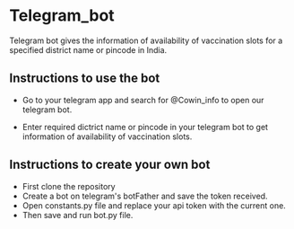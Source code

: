 # **Telegram_bot**

Telegram bot gives the information of availability of vaccination slots for a specified district name or pincode in India.

## Instructions to use the bot

- Go to your telegram app and search for @Cowin_info to open our telegram bot.

- Enter required dictrict name or pincode in your telegram bot to get information of availability of vaccination slots.

## Instructions to create your own bot

- First clone the repository
- Create a bot on telegram's botFather and save the token received.
- Open constants.py file and replace your api token with the current one.
- Then save and run bot.py file.

